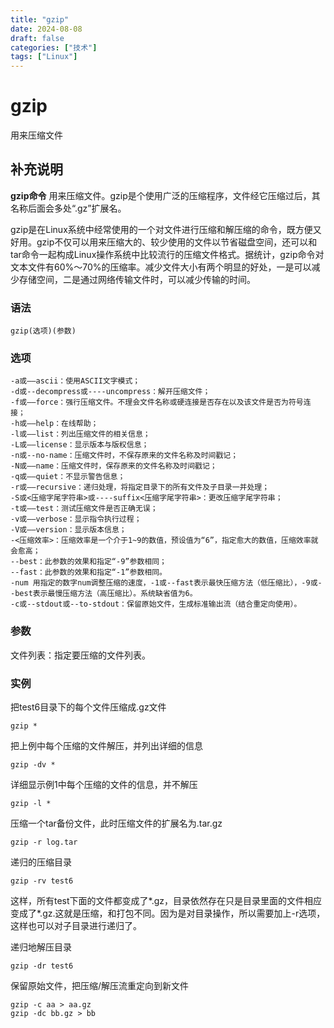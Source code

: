 ```yaml
---
title: "gzip"
date: 2024-08-08
draft: false
categories: ["技术"]
tags: ["Linux"]
---
```

gzip
===

用来压缩文件

## 补充说明

**gzip命令** 用来压缩文件。gzip是个使用广泛的压缩程序，文件经它压缩过后，其名称后面会多处“.gz”扩展名。

gzip是在Linux系统中经常使用的一个对文件进行压缩和解压缩的命令，既方便又好用。gzip不仅可以用来压缩大的、较少使用的文件以节省磁盘空间，还可以和tar命令一起构成Linux操作系统中比较流行的压缩文件格式。据统计，gzip命令对文本文件有60%～70%的压缩率。减少文件大小有两个明显的好处，一是可以减少存储空间，二是通过网络传输文件时，可以减少传输的时间。

### 语法

```shell
gzip(选项)(参数)
```

### 选项

```shell
-a或——ascii：使用ASCII文字模式；
-d或--decompress或----uncompress：解开压缩文件；
-f或——force：强行压缩文件。不理会文件名称或硬连接是否存在以及该文件是否为符号连接；
-h或——help：在线帮助；
-l或——list：列出压缩文件的相关信息；
-L或——license：显示版本与版权信息；
-n或--no-name：压缩文件时，不保存原来的文件名称及时间戳记；
-N或——name：压缩文件时，保存原来的文件名称及时间戳记；
-q或——quiet：不显示警告信息；
-r或——recursive：递归处理，将指定目录下的所有文件及子目录一并处理；
-S或<压缩字尾字符串>或----suffix<压缩字尾字符串>：更改压缩字尾字符串；
-t或——test：测试压缩文件是否正确无误；
-v或——verbose：显示指令执行过程；
-V或——version：显示版本信息；
-<压缩效率>：压缩效率是一个介于1~9的数值，预设值为“6”，指定愈大的数值，压缩效率就会愈高；
--best：此参数的效果和指定“-9”参数相同；
--fast：此参数的效果和指定“-1”参数相同。
-num 用指定的数字num调整压缩的速度，-1或--fast表示最快压缩方法（低压缩比），-9或--best表示最慢压缩方法（高压缩比）。系统缺省值为6。
-c或--stdout或--to-stdout：保留原始文件，生成标准输出流（结合重定向使用）。
```

### 参数

文件列表：指定要压缩的文件列表。

### 实例

把test6目录下的每个文件压缩成.gz文件

```shell
gzip *
```

把上例中每个压缩的文件解压，并列出详细的信息

```shell
gzip -dv *
```

详细显示例1中每个压缩的文件的信息，并不解压

```shell
gzip -l *
```

压缩一个tar备份文件，此时压缩文件的扩展名为.tar.gz

```shell
gzip -r log.tar
```

递归的压缩目录

```shell
gzip -rv test6
```

这样，所有test下面的文件都变成了*.gz，目录依然存在只是目录里面的文件相应变成了*.gz.这就是压缩，和打包不同。因为是对目录操作，所以需要加上-r选项，这样也可以对子目录进行递归了。

递归地解压目录

```shell
gzip -dr test6
```

保留原始文件，把压缩/解压流重定向到新文件

```shell
gzip -c aa > aa.gz
gzip -dc bb.gz > bb
```



